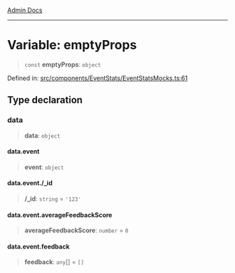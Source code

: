 [Admin Docs](/)

***

# Variable: emptyProps

> `const` **emptyProps**: `object`

Defined in: [src/components/EventStats/EventStatsMocks.ts:61](https://github.com/PalisadoesFoundation/talawa-admin/blob/main/src/components/EventStats/EventStatsMocks.ts#L61)

## Type declaration

### data

> **data**: `object`

#### data.event

> **event**: `object`

#### data.event./_id

> **/_id**: `string` = `'123'`

#### data.event.averageFeedbackScore

> **averageFeedbackScore**: `number` = `0`

#### data.event.feedback

> **feedback**: `any`[] = `[]`
